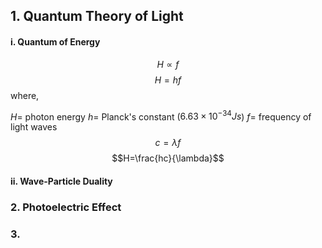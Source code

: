 ## 1. Quantum Theory of Light

#### i. Quantum of Energy



$$ H \propto f $$
$$ H = hf $$
where,

$H=$ photon energy
$h  =$ Planck's constant ($6.63\times10^{-34}J s$)
$f=$ frequency of light waves
$$ $$
$$c =\lambda f$$
$$H=\frac{hc}{\lambda}$$

#### ii. Wave-Particle Duality

### 2. Photoelectric Effect

### 3. 